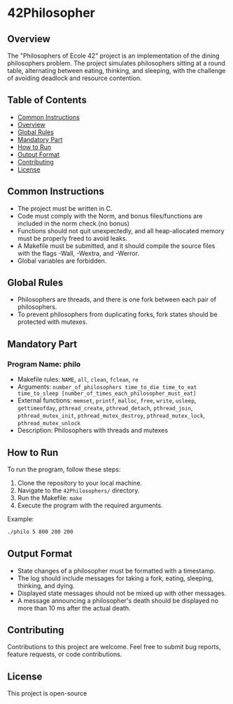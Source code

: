 # 42Philosopher

## Overview

The "Philosophers of Ecole 42" project is an implementation of the dining philosophers problem. The project simulates philosophers sitting at a round table, alternating between eating, thinking, and sleeping, with the challenge of avoiding deadlock and resource contention.

## Table of Contents

- [Common Instructions](#common-instructions)
- [Overview](#overview)
- [Global Rules](#global-rules)
- [Mandatory Part](#mandatory-part)
- [How to Run](#how-to-run)
- [Output Format](#output-format)
- [Contributing](#contributing)
- [License](#license)

## Common Instructions

- The project must be written in C.
- Code must comply with the Norm, and bonus files/functions are included in the norm check.(no bonus)
- Functions should not quit unexpectedly, and all heap-allocated memory must be properly freed to avoid leaks.
- A Makefile must be submitted, and it should compile the source files with the flags -Wall, -Wextra, and -Werror.
- Global variables are forbidden.

## Global Rules

- Philosophers are threads, and there is one fork between each pair of philosophers.
- To prevent philosophers from duplicating forks, fork states should be protected with mutexes.

## Mandatory Part

### Program Name: philo

- Makefile rules: `NAME`, `all`, `clean`, `fclean`, `re`
- Arguments: `number_of_philosophers time_to_die time_to_eat time_to_sleep [number_of_times_each_philosopher_must_eat]`
- External functions: `memset`, `printf`, `malloc`, `free`, `write`, `usleep`, `gettimeofday`, `pthread_create`, `pthread_detach`, `pthread_join`, `pthread_mutex_init`, `pthread_mutex_destroy`, `pthread_mutex_lock`, `pthread_mutex_unlock`
- Description: Philosophers with threads and mutexes

## How to Run

To run the program, follow these steps:

1. Clone the repository to your local machine.
2. Navigate to the `42Philosophers/` directory.
3. Run the Makefile: `make`
4. Execute the program with the required arguments.

Example:

```bash
./philo 5 800 200 200
```

## Output Format

- State changes of a philosopher must be formatted with a timestamp.
- The log should include messages for taking a fork, eating, sleeping, thinking, and dying.
- Displayed state messages should not be mixed up with other messages.
- A message announcing a philosopher's death should be displayed no more than 10 ms after the actual death.

## Contributing

Contributions to this project are welcome. Feel free to submit bug reports, feature requests, or code contributions.

## License

This project is open-source
